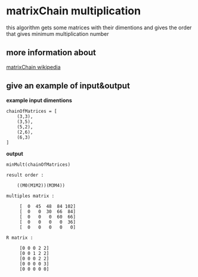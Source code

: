 # matrixChain multiplication
this algorithm gets some matrices with their dimentions
and gives the order that gives minimum multiplication number

## more information about
[matrixChain wikipedia](https://en.wikipedia.org/wiki/Matrix_chain_multiplication)

## give an example of input&output

**example input dimentions**
```
chainOfMatrices = [
    (3,3),
    (3,5),
    (5,2),
    (2,6),
    (6,3)
]
```

**output**
```
minMult(chainOfMatrices)

result order :

    ((M0(M1M2))(M3M4))

multiples matrix :

     [  0  45  48  84 102]
     [  0   0  30  66  84]
     [  0   0   0  60  66]
     [  0   0   0   0  36]
     [  0   0   0   0   0]

R matrix :

     [0 0 0 2 2]
     [0 0 1 2 2]
     [0 0 0 2 2]
     [0 0 0 0 3]
     [0 0 0 0 0]
```